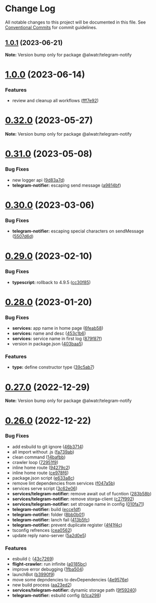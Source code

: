 # Change Log

All notable changes to this project will be documented in this file.
See [Conventional Commits](https://conventionalcommits.org) for commit guidelines.

## [1.0.1](https://github.com/Alwatr/notifier/compare/v1.0.0...v1.0.1) (2023-06-21)

**Note:** Version bump only for package @alwatr/telegram-notify

# [1.0.0](https://github.com/Alwatr/notifier/compare/v0.32.0...v1.0.0) (2023-06-14)

### Features

- review and cleanup all workflows ([fff7e92](https://github.com/Alwatr/notifier/commit/fff7e92c5d85a79adcc975802b949a9dc61d2ba3))

# [0.32.0](https://github.com/Alwatr/notifier/compare/v0.31.0...v0.32.0) (2023-05-27)

**Note:** Version bump only for package @alwatr/telegram-notify

# [0.31.0](https://github.com/Alwatr/notifier/compare/v0.30.0...v0.31.0) (2023-05-08)

### Bug Fixes

- new logger api ([9d83a7d](https://github.com/Alwatr/notifier/commit/9d83a7dc5c103bc3bb4282dacfd85fa998915300))
- **telegram-notifier:** escaping send message ([a9814bf](https://github.com/Alwatr/notifier/commit/a9814bfca41c1260d5de7ec75e2356b3cdcbbc9d))

# [0.30.0](https://github.com/Alwatr/notifier/compare/v0.29.0...v0.30.0) (2023-03-06)

### Bug Fixes

- **telegram-notifier:** escaping special characters on sendMessage ([5507d6d](https://github.com/Alwatr/notifier/commit/5507d6dd460201979b7ee3bb1ae255e572b7cf0d))

# [0.29.0](https://github.com/Alwatr/notifier/compare/v0.28.0...v0.29.0) (2023-02-10)

### Bug Fixes

- **typescript:** rollback to 4.9.5 ([cc30f85](https://github.com/Alwatr/notifier/commit/cc30f8502bf95868ff41ba986120b2842acba36b))

# [0.28.0](https://github.com/Alwatr/notifier/compare/v0.27.0...v0.28.0) (2023-01-20)

### Bug Fixes

- **services:** app name in home page ([6feab58](https://github.com/Alwatr/notifier/commit/6feab58b5655c7a09150ec83adf9f3bd8fe976b4))
- **services:** name and desc ([453c1b6](https://github.com/Alwatr/notifier/commit/453c1b6ff334a23bea690b7ff9dd874471b25bb9))
- **services:** service name in first log ([879f87f](https://github.com/Alwatr/notifier/commit/879f87fd4d4b47454d608a5b71d70e47601c7cd7))
- version in package.json ([403baa5](https://github.com/Alwatr/notifier/commit/403baa53159db2a0fff5b3651769b85e66b13191))

### Features

- **type:** define constructor type ([39c5ab7](https://github.com/Alwatr/notifier/commit/39c5ab74f0a1471d5e20beff89f6885265907633))

# [0.27.0](https://github.com/Alwatr/notifier/compare/v0.26.0...v0.27.0) (2022-12-29)

**Note:** Version bump only for package @alwatr/telegram-notify

# [0.26.0](https://github.com/Alwatr/notifier/compare/v0.25.0...v0.26.0) (2022-12-22)

### Bug Fixes

- add esbuild to git ignore ([46b3714](https://github.com/Alwatr/notifier/commit/46b3714a4b578b6cfae9e2d17f8c39623470c1f5))
- all import without .js ([fa739ab](https://github.com/Alwatr/notifier/commit/fa739ab23f67bae1d10bfcc146920b71377a26fc))
- clean command ([14bafbb](https://github.com/Alwatr/notifier/commit/14bafbb01b3c92ccf516346a4e5117f1893c32e9))
- crawler loop ([72951f9](https://github.com/Alwatr/notifier/commit/72951f904c8e8eb04ded2a485a65add99150f984))
- inline home route ([94279c2](https://github.com/Alwatr/notifier/commit/94279c21891fc710f48642b1c8debbf02b2436d3))
- inline home route ([ce978f6](https://github.com/Alwatr/notifier/commit/ce978f6e1e2890e853d0db351c08efca665e5fad))
- package.json script ([e633a8c](https://github.com/Alwatr/notifier/commit/e633a8c4355bec0d2fc044f073f7f639c0fd1976))
- remove lint dependencies from services ([f047a5b](https://github.com/Alwatr/notifier/commit/f047a5bb0d1e8277f48b55969e18dc3582d9a234))
- services serve script ([3c62e06](https://github.com/Alwatr/notifier/commit/3c62e06ec594ec7da171fc39ec77787e3bd29a0c))
- **services/telegram-notifier:** remove await out of fucntion ([283b58b](https://github.com/Alwatr/notifier/commit/283b58b0ebf8a9c01805e1aa6ee8222933b9dbc7))
- **services/telegram-notifier:** remove storga-client ([c27f992](https://github.com/Alwatr/notifier/commit/c27f9927b97f4d6f2e9c78d5a0a3f0268275bc38))
- **services/telegram-notifier:** set stroage name in config ([010fa71](https://github.com/Alwatr/notifier/commit/010fa71cf15698bffcc5378b252bd0aa564d8d6e))
- **telegram-notifier:** build ([ecce1df](https://github.com/Alwatr/notifier/commit/ecce1df81642b329dfb863d0503c06fc40688550))
- **telegram-notifier:** folder ([8bb0b01](https://github.com/Alwatr/notifier/commit/8bb0b016502f6e2c5b1dd588e8300d36eb24eba7))
- **telegram-notifier:** lanch fail ([413b5fc](https://github.com/Alwatr/notifier/commit/413b5fc3753304fe3c7e3e4ff574040fe3395ae8))
- **telegram-notifier:** prevent duplicate register ([4f41f4c](https://github.com/Alwatr/notifier/commit/4f41f4c6cca881f0fc90cc253d8d6eaa15a50c43))
- tsconfig refrences ([cea0562](https://github.com/Alwatr/notifier/commit/cea05621ecfa499476c5b10a412e60f27ba6a06d))
- update reply nano-server ([5a2d0e5](https://github.com/Alwatr/notifier/commit/5a2d0e5698b16cffcc5393ee4a44ffda66702425))

### Features

- esbuild (: ([43c7269](https://github.com/Alwatr/notifier/commit/43c7269333cf71b142e26da1456446d42fb3f8e0))
- **flight-crawler:** run infinite ([a0185bc](https://github.com/Alwatr/notifier/commit/a0185bc39eab40862e0621ae703f604b30998991))
- improve error debugging ([1fba504](https://github.com/Alwatr/notifier/commit/1fba50400a1e8ececc10bbe8ea11cc8dcea2289c))
- launchBot ([b3990f9](https://github.com/Alwatr/notifier/commit/b3990f92bba1b65d0e728615f701a4799619d821))
- move some depndencies to devDependencies ([4e9576e](https://github.com/Alwatr/notifier/commit/4e9576e6fd55f361e08a54230931ad45832131d9))
- new build process ([aa23ed2](https://github.com/Alwatr/notifier/commit/aa23ed256824b9b4409e51a3213d6e67f2aeb8a3))
- **services/telegram-notifier:** dynamic storage path ([9f59240](https://github.com/Alwatr/notifier/commit/9f5924008d7b567af1c990450da2450af887404a))
- **telegram-notifier:** esbuild config ([b1ca298](https://github.com/Alwatr/notifier/commit/b1ca298df482daddfab4d89e807c4c5654394245))
